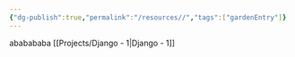 ```yaml
---
{"dg-publish":true,"permalink":"/resources//","tags":["gardenEntry"]}
---
```


ababababa
[[Projects/Django - 1\|Django - 1]]